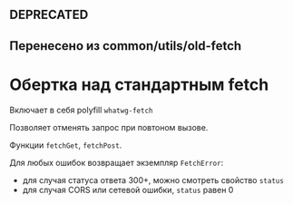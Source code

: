 ## DEPRECATED

## Перенесено из common/utils/old-fetch

# Обертка над стандартным fetch

Включает в себя polyfill `whatwg-fetch`

Позволяет отменять запрос при повтоном вызове.

Функции `fetchGet`, `fetchPost`.

Для любых ошибок возвращает экземпляр `FetchError`:

-   для случая статуса ответа 300+, можно смотреть свойство `status`
-   для случая CORS или сетевой ошибки, `status` равен 0
